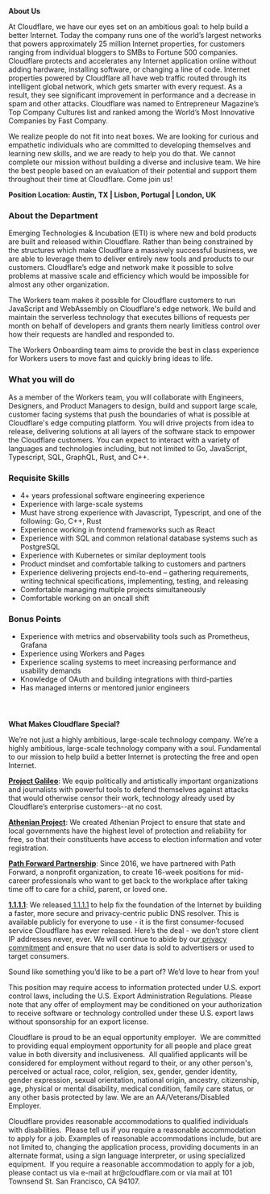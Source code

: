 <div class="content-intro">
	<div><strong>About Us</strong></div>
	<div>
		<p><span style="font-weight: 400;">At Cloudflare, we have our eyes set on an ambitious goal: to help build a better Internet. Today the company runs one of the world’s largest networks that powers approximately 25 million Internet properties, for customers ranging from individual bloggers to SMBs to Fortune 500 companies. Cloudflare protects and accelerates any Internet application online without adding hardware, installing software, or changing a line of code. Internet properties powered by Cloudflare all have web traffic routed through its intelligent global network, which gets smarter with every request. As a result, they see significant improvement in performance and a decrease in spam and other attacks. Cloudflare was named to Entrepreneur Magazine’s Top Company Cultures list and ranked among the World’s Most Innovative Companies by Fast Company.</span><span style="font-weight: 400;">&nbsp;</span></p>
		<p><span style="font-weight: 400;">We realize people do not fit into neat boxes. We are looking for curious and empathetic individuals who are committed to developing themselves and learning new skills, and we are ready to help you do that. We cannot complete our mission without building a diverse and inclusive team. We hire the best people based on an evaluation of their potential and support them throughout their time at Cloudflare. Come join us!&nbsp;</span></p>
	</div>
</div>
<p><strong>Position Location: Austin, TX | Lisbon, Portugal | London, UK</strong></p>
<h3 id="Jobdescription:SeniorSystemsEngineerWorkersOnboarding-AbouttheDepartment"><strong>About the Department</strong></h3>
<p>Emerging Technologies &amp; Incubation (ETI) is where new and bold products are built and released within Cloudflare. Rather than being constrained by the structures which make Cloudflare a massively successful business, we are able to leverage them to deliver entirely new tools and products to our customers. Cloudflare’s edge and network make it possible to solve problems at massive scale and efficiency which would be impossible for almost any other organization.</p>
<p>The Workers team makes it possible for Cloudflare customers to run JavaScript and WebAssembly on Cloudflare's edge network. We build and maintain the serverless technology that executes billions of requests per month on behalf of developers and grants them nearly limitless control over how their requests are handled and responded to.</p>
<p>The Workers Onboarding team aims to provide the best in class experience for Workers users to move fast and quickly bring ideas to life.</p>
<h3 id="Jobdescription:SeniorSystemsEngineerWorkersOnboarding-Whatyouwilldo"><strong>What you will do</strong></h3>
<p>As a member of the Workers team, you will collaborate with Engineers, Designers, and Product Managers to design, build and support large scale, customer facing systems that push the boundaries of what is possible at Cloudflare's edge computing platform. You will drive projects from idea to release, delivering solutions at all layers of the software stack to empower the Cloudflare customers. You can expect to interact with a variety of languages and technologies including, but not limited to Go, JavaScript, Typescript, SQL, GraphQL, Rust, and C++.</p>
<h3 id="Jobdescription:SeniorSystemsEngineerWorkersOnboarding-RequisiteSkills"><strong>Requisite Skills</strong></h3>
<ul>
	<li>4+ years professional software engineering experience</li>
	<li>Experience with large-scale systems</li>
	<li>Must have strong experience with Javascript, Typescript, and one of the following: Go, C++, Rust</li>
	<li>Experience working in frontend frameworks such as React</li>
	<li>Experience with SQL and common relational database systems such as PostgreSQL</li>
	<li>Experience with Kubernetes or similar deployment tools</li>
	<li>Product mindset and comfortable talking to customers and partners</li>
	<li>Experience delivering projects end-to-end – gathering requirements, writing technical specifications, implementing, testing, and releasing</li>
	<li>Comfortable managing multiple projects simultaneously</li>
	<li>Comfortable working on an oncall shift</li>
</ul>
<h3 id="Jobdescription:SeniorSystemsEngineerWorkersOnboarding-BonusPoints"><strong>Bonus Points</strong></h3>
<ul>
	<li>Experience with metrics and observability tools such as Prometheus, Grafana</li>
	<li>Experience using Workers and Pages</li>
	<li>Experience scaling systems to meet increasing performance and usability demands</li>
	<li>Knowledge of OAuth and building integrations with third-parties</li>
	<li>Has managed interns or mentored junior engineers</li>
</ul>
<h4>&nbsp;</h4>
<div class="content-conclusion">
	<p><strong>What Makes Cloudflare Special?</strong></p>
	<p><span style="font-weight: 400;">We’re not just a highly ambitious, large-scale technology company. We’re a highly ambitious, large-scale technology company with a soul. Fundamental to our mission to help build a better Internet is protecting the free and open Internet.</span></p>
	<p><a href="https://blog.cloudflare.com/protecting-free-expression-online/"><strong>Project Galileo</strong></a><span style="font-weight: 400;">: We equip politically and artistically important organizations and journalists with powerful tools to defend themselves against attacks that would otherwise censor their work, technology already used by Cloudflare’s enterprise customers--at no cost.</span></p>
	<p><strong><a href="https://www.cloudflare.com/athenian/">Athenian Project</a></strong><span style="font-weight: 400;">: We created Athenian Project to ensure that state and local governments have the highest level of protection and reliability for free, so that their constituents have access to election information and voter registration.</span></p>
	<p><a href="https://blog.cloudflare.com/tag/path-forward/"><strong>Path Forward Partnership</strong></a><span style="font-weight: 400;">: Since 2016, we have partnered with Path Forward, a nonprofit organization, to create 16-week positions for mid-career professionals who want to get back to the workplace after taking time off to care for a child, parent, or loved one.</span></p>
	<p><a href="https://1.1.1.1/"><strong>1.1.1.1</strong></a><span style="font-weight: 400;">: We released</span><a href="https://1.1.1.1/"> <span style="font-weight: 400;">1.1.1.1</span></a><span style="font-weight: 400;"> to help fix the foundation of the Internet by building a faster, more secure and privacy-centric public DNS resolver. This is available publicly for everyone to use - it is the first consumer-focused service Cloudflare has ever released. Here’s the deal - we don’t store client IP addresses never, ever. We will continue to abide by our</span><a href="https://developers.cloudflare.com/1.1.1.1/privacy/public-dns-resolver"> privacy commitment</a><span style="font-weight: 400;"> and ensure that no user data is sold to advertisers or used to target consumers.</span></p>
	<p><span style="font-weight: 400;">Sound like something you’d like to be a part of? We’d love to hear from you!</span></p>
	<p><span style="font-weight: 400;">This position may require access to information protected under U.S. export control laws, including the U.S. Export Administration Regulations. Please note that any offer of employment may be conditioned on your authorization to receive software or technology controlled under these U.S. export laws without sponsorship for an export license.</span></p>
	<p><span style="font-weight: 400;">Cloudflare is proud to be an equal opportunity employer. &nbsp;We are committed to providing equal employment opportunity for all people and place great value in both diversity and inclusiveness. &nbsp;All qualified applicants will be considered for employment without regard to their, or any other person's, perceived or actual</span> <span style="font-weight: 400;">race, color, religion, sex, gender, gender identity, gender expression, sexual orientation, national origin, ancestry, citizenship, age, physical or mental disability, medical condition, family care status, or any other basis protected by law. </span><span style="font-weight: 400;">We are an AA/Veterans/Disabled Employer.</span></p>
	<p><span style="font-weight: 400;">Cloudflare provides reasonable accommodations to qualified individuals with disabilities. &nbsp;Please tell us if you require a reasonable accommodation to apply for a job. Examples of reasonable accommodations include, but are not limited to, changing the application process, providing documents in an alternate format, using a sign language interpreter, or using specialized equipment. &nbsp;If you require a reasonable accommodation to apply for a job, please contact us via e-mail at </span><span style="font-weight: 400;">hr@cloudflare.com</span><span style="font-weight: 400;"> or via mail at 101 Townsend St. San Francisco, CA 94107.</span></p>
</div>
